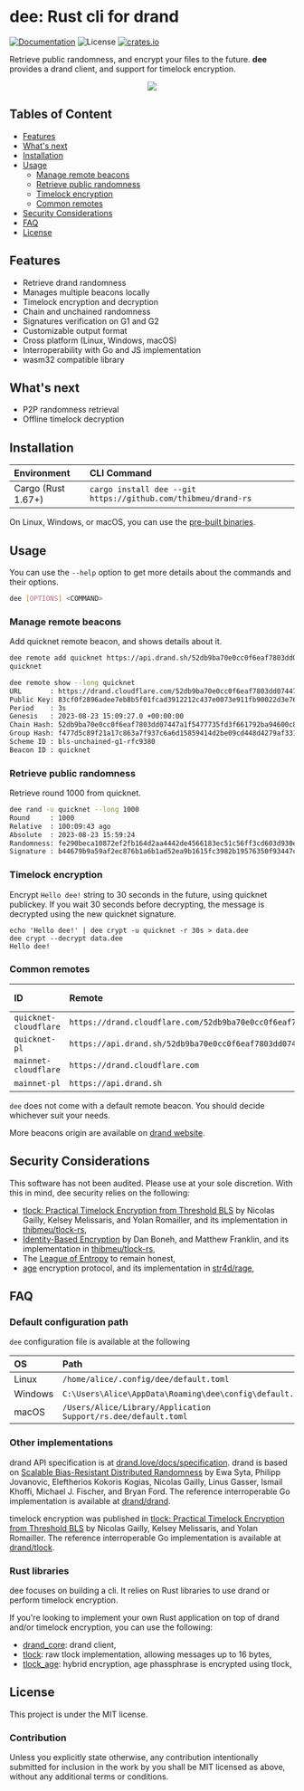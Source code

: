 # dee: Rust cli for drand

[![Documentation](https://img.shields.io/badge/docs-main-blue.svg)][Documentation]
![License](https://img.shields.io/crates/l/dee.svg)
[![crates.io](https://img.shields.io/crates/v/dee.svg)][Crates.io]

[Crates.io]: https://crates.io/crates/dee
[Documentation]: https://docs.rs/dee/

Retrieve public randomness, and encrypt your files to the future. **dee** provides a drand client, and support for timelock encryption.

<p align="center"><img src="./assets/demo.gif?raw=true"/></p>

## Tables of Content

* [Features](#features)
* [What's next](#whats-next)
* [Installation](#installation)
* [Usage](#usage)
  * [Manage remote beacons](#manage-remote-beacons)
  * [Retrieve public randomness](#retrieve-public-randomness)
  * [Timelock encryption](#timelock-encryption)
  * [Common remotes](#common-remotes)
* [Security Considerations](#security-considerations)
* [FAQ](#faq)
* [License](#license)

## Features

* Retrieve drand randomness
* Manages multiple beacons locally
* Timelock encryption and decryption
* Chain and unchained randomness
* Signatures verification on G1 and G2
* Customizable output format
* Cross platform (Linux, Windows, macOS)
* Interroperability with Go and JS implementation
* wasm32 compatible library

## What's next

* P2P randomness retrieval
* Offline timelock decryption

## Installation

| Environment | CLI Command |
|:------------|:------------|
| Cargo (Rust 1.67+) | `cargo install dee --git https://github.com/thibmeu/drand-rs` |

On Linux, Windows, or macOS, you can use the [pre-built binaries](https://github.com/thibmeu/drand-rs/releases).

## Usage

You can use the `--help` option to get more details about the commands and their options.

```bash
dee [OPTIONS] <COMMAND>
```

### Manage remote beacons

Add quicknet remote beacon, and shows details about it.
```bash
dee remote add quicknet https://api.drand.sh/52db9ba70e0cc0f6eaf7803dd07447a1f5477735fd3f661792ba94600c84e971
quicknet
```

```bash
dee remote show --long quicknet
URL       : https://drand.cloudflare.com/52db9ba70e0cc0f6eaf7803dd07447a1f5477735fd3f661792ba94600c84e971
Public Key: 83cf0f2896adee7eb8b5f01fcad3912212c437e0073e911fb90022d3e760183c8c4b450b6a0a6c3ac6a5776a2d1064510d1fec758c921cc22b0e17e63aaf4bcb5ed66304de9cf809bd274ca73bab4af5a6e9c76a4bc09e76eae8991ef5ece45a
Period    : 3s
Genesis   : 2023-08-23 15:09:27.0 +00:00:00
Chain Hash: 52db9ba70e0cc0f6eaf7803dd07447a1f5477735fd3f661792ba94600c84e971
Group Hash: f477d5c89f21a17c863a7f937c6a6d15859414d2be09cd448d4279af331c5d3e
Scheme ID : bls-unchained-g1-rfc9380
Beacon ID : quicknet
```

### Retrieve public randomness

Retrieve round 1000 from quicknet.

```bash
dee rand -u quicknet --long 1000
Round     : 1000
Relative  : 100:09:43 ago
Absolute  : 2023-08-23 15:59:24
Randomness: fe290beca10872ef2fb164d2aa4442de4566183ec51c56ff3cd603d930e54fdd
Signature : b44679b9a59af2ec876b1a6b1ad52ea9b1615fc3982b19576350f93447cb1125e342b73a8dd2bacbe47e4b6b63ed5e39
```

### Timelock encryption

Encrypt `Hello dee!` string to 30 seconds in the future, using quicknet publickey. If you wait 30 seconds before decrypting, the message is decrypted using the new quicknet signature.

```
echo 'Hello dee!' | dee crypt -u quicknet -r 30s > data.dee
dee crypt --decrypt data.dee
Hello dee!
```

### Common remotes

| ID                   | Remote                                                                                          | Timelock encryption |
| :--------------------|:------------------------------------------------------------------------------------------------|:--------------------|
| `quicknet-cloudflare` | `https://drand.cloudflare.com/52db9ba70e0cc0f6eaf7803dd07447a1f5477735fd3f661792ba94600c84e971` | Yes                 |
| `quicknet-pl`         | `https://api.drand.sh/52db9ba70e0cc0f6eaf7803dd07447a1f5477735fd3f661792ba94600c84e971`         | Yes                 |
| `mainnet-cloudflare` | `https://drand.cloudflare.com`                                                                  | No                  |
| `mainnet-pl`         | `https://api.drand.sh`                                                                          | No                  |

`dee` does not come with a default remote beacon. You should decide whichever suit your needs.

More beacons origin are available on [drand website](https://drand.love/developer/).

## Security Considerations

This software has not been audited. Please use at your sole discretion. With this in mind, dee security relies on the following:
* [tlock: Practical Timelock Encryption from Threshold BLS](https://eprint.iacr.org/2023/189) by Nicolas Gailly, Kelsey Melissaris, and Yolan Romailler, and its implementation in [thibmeu/tlock-rs](https://github.com/thibmeu/tlock-rs),
* [Identity-Based Encryption](https://crypto.stanford.edu/~dabo/papers/bfibe.pdf) by Dan Boneh, and Matthew Franklin, and its implementation in [thibmeu/tlock-rs](https://github.com/thibmeu/tlock-rs),
* The [League of Entropy](https://www.cloudflare.com/leagueofentropy/) to remain honest,
* [age](https://github.com/C2SP/C2SP/blob/main/age.md) encryption protocol, and its implementation in [str4d/rage](https://github.com/str4d/rage),

## FAQ

### Default configuration path

`dee` configuration file is available at the following

| OS      | Path                                                           |
|:--------|:---------------------------------------------------------------|
| Linux   | `/home/alice/.config/dee/default.toml`                         |
| Windows | `C:\Users\Alice\AppData\Roaming\dee\config\default.toml`       |
| macOS   | `/Users/Alice/Library/Application Support/rs.dee/default.toml` |

### Other implementations

drand API specification is at [drand.love/docs/specification](https://drand.love/docs/specification/). drand is based on [Scalable Bias-Resistant Distributed Randomness](https://eprint.iacr.org/2016/1067) by Ewa Syta, Philipp Jovanovic, Eleftherios Kokoris Kogias, Nicolas Gailly, Linus Gasser, Ismail Khoffi, Michael J.  Fischer, and Bryan Ford.
The reference interroperable Go implementation is available at [drand/drand](https://github.com/drand/drand).

timelock encryption was published in [tlock: Practical Timelock Encryption from Threshold BLS](https://eprint.iacr.org/2023/189) by Nicolas Gailly, Kelsey Melissaris, and Yolan Romailler.
The reference interroperable Go implementation is available at [drand/tlock](https://github.com/drand/tlock).

### Rust libraries

dee focuses on building a cli. It relies on Rust libraries to use drand or perform timelock encryption.

If you're looking to implement your own Rust application on top of drand and/or timelock encryption, you can use the following:
* [drand_core](https://github.com/thibmeu/drand-rs/tree/main/drand_core): drand client,
* [tlock](https://github.com/thibmeu/tlock-rs): raw tlock implementation, allowing messages up to 16 bytes,
* [tlock_age](https://github.com/thibmeu/tlock-rs): hybrid encryption, age phassphrase is encrypted using tlock,

## License

This project is under the MIT license.

### Contribution

Unless you explicitly state otherwise, any contribution intentionally submitted for inclusion in the work by you shall be MIT licensed as above, without any additional terms or conditions.

